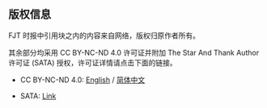 ## 版权信息

FJT 时报中引用块之内的内容来自网络，版权归原作者所有。

其余部分均采用 CC BY-NC-ND 4.0 许可证并附加 The Star And Thank Author 许可证 (SATA) 授权，许可证详情请点击下面的链接。

- CC BY-NC-ND 4.0: [English](https://creativecommons.org/licenses/by-nc-nd/4.0/legalcode) / [简体中文](https://creativecommons.org/licenses/by-nc-nd/4.0/legalcode.zh-Hans)

- SATA: [Link](COPYING-SATA.md)